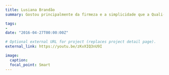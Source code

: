 ```yaml
---
title: Lusiana Brandão 
summary: Gostou principalmente da firmeza e a simplicidade que a Quali-A transmite um assunto complexo, de forma clara.

tags:
- 
date: "2016-04-27T00:00:00Z"

# Optional external URL for project (replaces project detail page).
external_link: https://youtu.be/zKvXIQ3nU9I

image:
  caption: 
  focal_point: Smart
---
```

